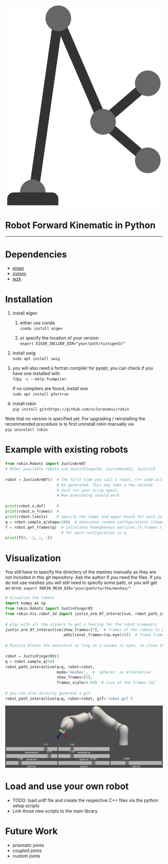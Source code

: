 ![rokin logo](rokin.png)

# Robot Forward Kinematic in Python 

---
# Dependencies

* [eigen](https://gitlab.com/libeigen/eigen)
* [sympy](https://github.com/sympy/sympy) 
* [wzk](https://github.com/scleronomic/WerkZeugKasten)

# Installation

1. install eigen 
   1. either use conda<br/>
      `conda install eigen`
      
   2. or specify the location of your version<br/>
      `export EIGEN_INCLUDE_DIR="your/path/to/eigen3/"`

2. install swig<br/>
`sudo apt install swig`
3. you will also need a fortran compiler for pyopt, you can check if you have one installed with<br/>
     `f2py -c --help-fcompiler`

   if no compilers are found, install one<br/> `sudo apt install gfortran`

4. install rokin<br/>
`pip install git+https://github.com/scleronomic/rokin`


Note that no version is specified yet.
For upgrading / reinstalling the recommended procedure is to first uninstall rokin manually via<br/>
`pip uninstall rokin`

# Example with existing robots

```python
from rokin.Robots import JustinArm07
# Other available robots are JustinFinger03, JustinHand12, Justin19

robot = JustinArm07()  # The first time you call a robot, C++ code will 
                       # be generated. This may take a few seconds.
                       # Just run your scrip again. 
                       # Now everything should work

print(robot.n_dof)     # 
print(robot.n_frames)  # 
print(robot.limits)    # specify the lower and upper bound for each joint 
q = robot.sample_q(shape=100)  # Generates random configurations [shape x n_dof]
f = robot.get_frames(q)  # Calculates homogeneous matrices [n_frames x 4 x 4]
                         # for each configuration in q 
print(f[0, -1, :, :])
```
# Visualization
You still have to specify the directory of the meshes manually as 
they are not included in this git repository.
Ask the author if you need the files. If you do not use meshes you will still need to specify some path, or you will get an error.
`export ROKIN_MESH_DIR="your/path/to/the/meshes/"`
```python
# Visualize the robots
import numpy as np
from rokin.Robots import JustinFinger03
from rokin.Vis.robot_3d import justin_arm_07_interactive, robot_path_interactive

# play with all the sliders to get a feeling for the robot kinematic 
justin_arm_07_interactive(show_frames=[7],  # frames of the robots to plot
                          additional_frames=[np.eye(4)])  # fixed frames to plot 

# Pyvista blocks the execution as long as a window is open, so close the window to continue the code

robot = JustinFinger03()
q = robot.sample_q(50)
robot_path_interactive(q=q, robot=robot, 
                       mode='meshes',  # 'spheres' as alternative
                       show_frames=[5],
                       frames_scale=0.03)  # size of the frames [m]

# you can also directly generate a gif
robot_path_interactive(q=q, robot=robot, gif='robot.gif')
```
![PyVista Example for JustinArm07](pyvista_example.jpeg)

# Load and use your own robot
* TODO: load urdf file and create the respective C++ files via the python setup scripts
* Link those new scripts to the main library

# Future Work
* prismatic joints
* coupled joints
* custom joints
